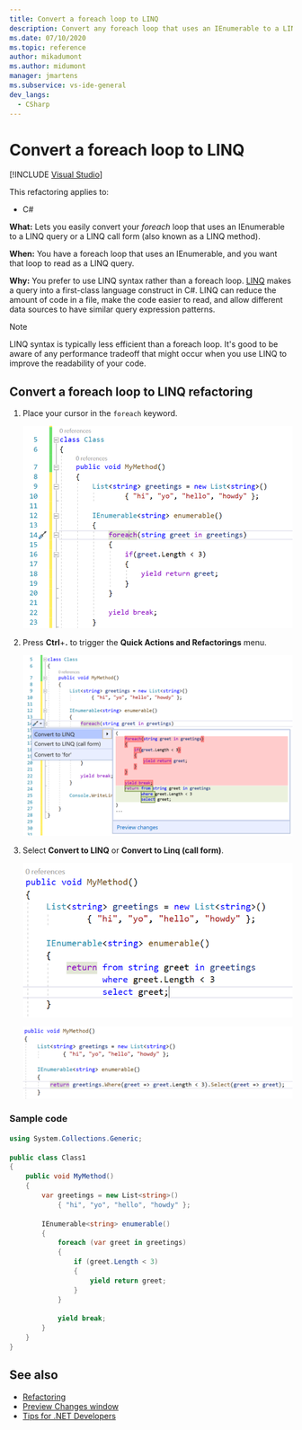 ```yaml
---
title: Convert a foreach loop to LINQ
description: Convert any foreach loop that uses an IEnumerable to a LINQ query or a LINQ call form (also known as a LINQ method).
ms.date: 07/10/2020
ms.topic: reference
author: mikadumont
ms.author: midumont
manager: jmartens
ms.subservice: vs-ide-general
dev_langs:
  - CSharp
---
```

# Convert a foreach loop to LINQ

 [!INCLUDE [Visual Studio](~/includes/applies-to-version/vs-windows-only.md)]

This refactoring applies to:

- C#

**What:** Lets you easily convert your *foreach* loop that uses an IEnumerable to a LINQ query or a LINQ call form (also known as a LINQ method).

**When:** You have a foreach loop that uses an IEnumerable, and you want that loop to read as a LINQ query.

**Why:** You prefer to use LINQ syntax rather than a foreach loop. [LINQ](/dotnet/csharp/programming-guide/concepts/linq/introduction-to-linq) makes a query into a first-class language construct in C#. LINQ can reduce the amount of code in a file, make the code easier to read, and allow different data sources to have similar query expression patterns.

> [!NOTE]
> LINQ syntax is typically less efficient than a foreach loop. It's good to be aware of any performance tradeoff that might occur when you use LINQ to improve the readability of your code.

## Convert a foreach loop to LINQ refactoring

1. Place your cursor in the `foreach` keyword.

    ![Foreach using IEnumerable sample](media/convert-foreach-to-LINQ.png)

2. Press **Ctrl**+**.** to trigger the **Quick Actions and Refactorings** menu.

   ![Convert to LINQ menu sample](media/convert-foreach-to-LINQ-codefix.png)

3. Select **Convert to LINQ** or **Convert to Linq (call form)**.

   ![LINQ query result sample](media/convert-foreach-to-LINQ-result.png)

   ![LINQ call form result sample](media/convert-foreach-to-LINQ-callform-result.png)

### Sample code

```csharp
using System.Collections.Generic;

public class Class1
{
    public void MyMethod()
    {
        var greetings = new List<string>()
            { "hi", "yo", "hello", "howdy" };

        IEnumerable<string> enumerable()
        {
            foreach (var greet in greetings)
            {
                if (greet.Length < 3)
                {
                    yield return greet;
                }
            }

            yield break;
        }
    }
}
```

## See also

- [Refactoring](../refactoring-in-visual-studio.md)
- [Preview Changes window](../../ide/preview-changes.md)
- [Tips for .NET Developers](../csharp-developer-productivity.md)
